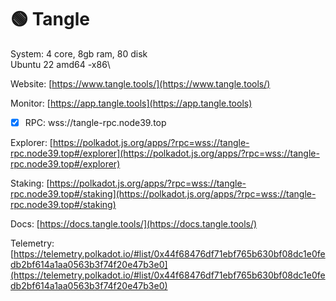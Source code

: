 # 🟢 Tangle

System: 4 core, 8gb ram, 80 disk\
Ubuntu 22 amd64 -x86\


Website: [https://www.tangle.tools/](https://www.tangle.tools/)

Monitor: [https://app.tangle.tools](https://app.tangle.tools)

* [x] RPC: wss://tangle-rpc.node39.top

Explorer: [https://polkadot.js.org/apps/?rpc=wss://tangle-rpc.node39.top#/explorer](https://polkadot.js.org/apps/?rpc=wss://tangle-rpc.node39.top#/explorer)

Staking: [https://polkadot.js.org/apps/?rpc=wss://tangle-rpc.node39.top#/staking](https://polkadot.js.org/apps/?rpc=wss://tangle-rpc.node39.top#/staking)

Docs: [https://docs.tangle.tools/](https://docs.tangle.tools/)

Telemetry: [https://telemetry.polkadot.io/#list/0x44f68476df71ebf765b630bf08dc1e0fedb2bf614a1aa0563b3f74f20e47b3e0](https://telemetry.polkadot.io/#list/0x44f68476df71ebf765b630bf08dc1e0fedb2bf614a1aa0563b3f74f20e47b3e0)
